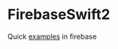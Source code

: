 #  FirebaseSwift2

Quick [examples](https://firebase.google.com/docs/firestore/query-data/get-data) in firebase
